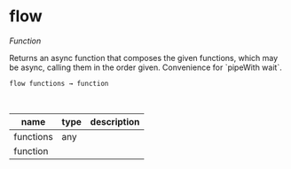 # flow

_Function_

Returns an async function that composes the given functions, which may be async, calling them in the order given.
Convenience for &#x60;pipeWith wait&#x60;.

<pre><code>flow functions &rarr; function</code></pre>
<br>

| name | type | description |
|------|------|-------------|
|functions|any||
|function|||


